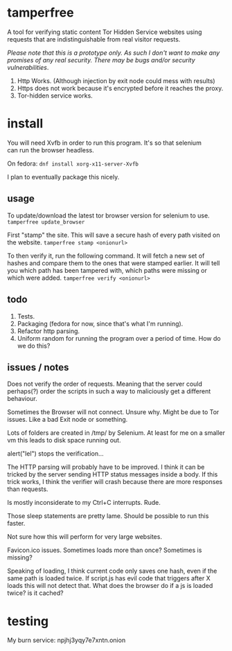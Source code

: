 # tamperfree
A tool for verifying static content Tor Hidden Service websites using requests
that are indistinguishable from real visitor requests.

*Please note that this is a prototype only. As such I don't want to make any promises of any real security.
There may be bugs and/or security vulnerabilities*.

1. Http Works. (Although injection by exit node could mess with results)
2. Https does not work because it's encrypted before it reaches the proxy.
3. Tor-hidden service works.

# install
You will need Xvfb in order to run this program. It's so that selenium  
can run the browser headless.

On fedora:
`dnf install xorg-x11-server-Xvfb`

I plan to eventually package this nicely.



## usage
To update/download the latest tor browser version for selenium to use.
`tamperfree update_browser`

First "stamp" the site. This will save a secure hash of every path visited on
the website.
`tamperfree stamp <onionurl>`

To then verify it, run the following command. It will fetch a new set of hashes
and compare them to the ones that were stamped earlier. It will tell you which
path has been tampered with, which paths were missing or which were added.
`tamperfree verify <onionurl>`

## todo
1. Tests.
2. Packaging (fedora for now, since that's what I'm running).
3. Refactor http parsing.
4. Uniform random for running the program over a period of time. How do we do this?

## issues / notes
Does not verify the order of requests. Meaning that the server could perhaps(?)
order the scripts in such a way to maliciously get a different behaviour.

Sometimes the Browser will not connect. Unsure why. Might be due to Tor issues.
Like a bad Exit node or something.

Lots of folders are created in /tmp/ by Selenium. At least for me on a smaller
vm this leads to disk space running out.

alert("lel") stops the verification...

The HTTP parsing will probably have to be improved. I think it can be tricked by
the server sending HTTP status messages inside a body. If this trick works, I
think the verifier will crash because there are more responses than requests.

Is mostly inconsiderate to my Ctrl+C interrupts. Rude.

Those sleep statements are pretty lame. Should be possible to run this faster.

Not sure how this will perform for very large websites.

Favicon.ico issues. Sometimes loads more than once? Sometimes is missing?

Speaking of loading, I think current code only saves one hash, even if the same
path is loaded twice. If script.js has evil code that triggers after X loads
this will not detect that. What does the browser do if a js is loaded twice? is it cached?

# testing
My burn service: npjhj3yqy7e7xntn.onion
